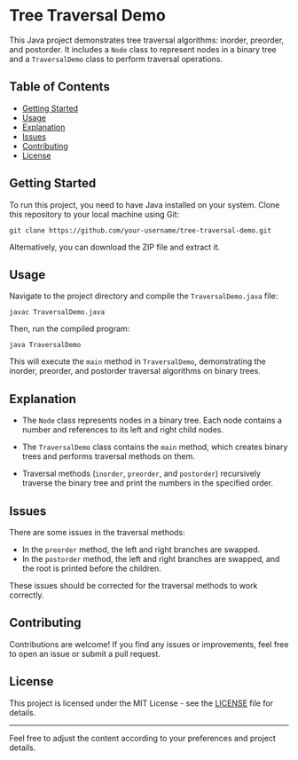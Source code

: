 # Tree Traversal Demo

This Java project demonstrates tree traversal algorithms: inorder, preorder, and postorder. It includes a `Node` class to represent nodes in a binary tree and a `TraversalDemo` class to perform traversal operations.

## Table of Contents

- [Getting Started](#getting-started)
- [Usage](#usage)
- [Explanation](#explanation)
- [Issues](#issues)
- [Contributing](#contributing)
- [License](#license)

## Getting Started

To run this project, you need to have Java installed on your system. Clone this repository to your local machine using Git:

```
git clone https://github.com/your-username/tree-traversal-demo.git
```

Alternatively, you can download the ZIP file and extract it.

## Usage

Navigate to the project directory and compile the `TraversalDemo.java` file:

```
javac TraversalDemo.java
```

Then, run the compiled program:

```
java TraversalDemo
```

This will execute the `main` method in `TraversalDemo`, demonstrating the inorder, preorder, and postorder traversal algorithms on binary trees.

## Explanation

- The `Node` class represents nodes in a binary tree. Each node contains a number and references to its left and right child nodes.

- The `TraversalDemo` class contains the `main` method, which creates binary trees and performs traversal methods on them.

- Traversal methods (`inorder`, `preorder`, and `postorder`) recursively traverse the binary tree and print the numbers in the specified order.

## Issues

There are some issues in the traversal methods:
- In the `preorder` method, the left and right branches are swapped.
- In the `postorder` method, the left and right branches are swapped, and the root is printed before the children.

These issues should be corrected for the traversal methods to work correctly.

## Contributing

Contributions are welcome! If you find any issues or improvements, feel free to open an issue or submit a pull request.

## License

This project is licensed under the MIT License - see the [LICENSE](LICENSE) file for details.

---

Feel free to adjust the content according to your preferences and project details.
